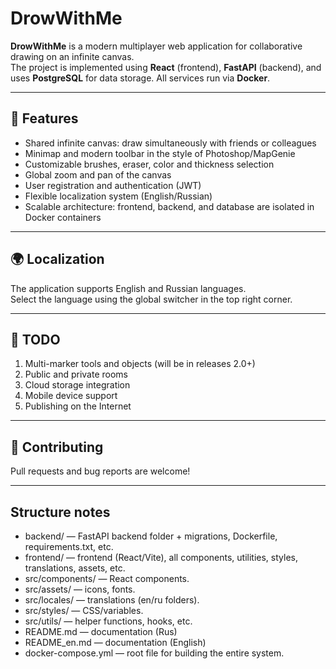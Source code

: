 # DrowWithMe

**DrowWithMe** is a modern multiplayer web application for collaborative drawing on an infinite canvas.  
The project is implemented using **React** (frontend), **FastAPI** (backend), and uses **PostgreSQL** for data storage. All services run via **Docker**.

---

## 🚀 Features

- Shared infinite canvas: draw simultaneously with friends or colleagues
- Minimap and modern toolbar in the style of Photoshop/MapGenie
- Customizable brushes, eraser, color and thickness selection
- Global zoom and pan of the canvas
- User registration and authentication (JWT)
- Flexible localization system (English/Russian)
- Scalable architecture: frontend, backend, and database are isolated in Docker containers

---

## 🌍 Localization
The application supports English and Russian languages.  
Select the language using the global switcher in the top right corner.

---

## 📝 TODO
1) Multi-marker tools and objects (will be in releases 2.0+)
2) Public and private rooms
3) Cloud storage integration
4) Mobile device support
5) Publishing on the Internet

---

## 🤝 Contributing
Pull requests and bug reports are welcome!

---

## Structure notes
- backend/ — FastAPI backend folder + migrations, Dockerfile, requirements.txt, etc.
- frontend/ — frontend (React/Vite), all components, utilities, styles, translations, assets, etc.
- src/components/ — React components.
- src/assets/ — icons, fonts.
- src/locales/ — translations (en/ru folders).
- src/styles/ — CSS/variables.
- src/utils/ — helper functions, hooks, etc.
- README.md — documentation (Rus)
- README_en.md — documentation (English)
- docker-compose.yml — root file for building the entire system.